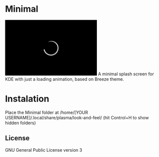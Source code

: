 # Minimal

<img src="contents/previews/splash.png">
A minimal splash screen for KDE with just a loading animation, based on Breeze theme.

# Instalation

Place the Minimal folder at /home/[YOUR USERNAME]/.local/share/plasma/look-and-feel/ (hit Control+H to show hidden folders)


## License

GNU General Public License version 3
